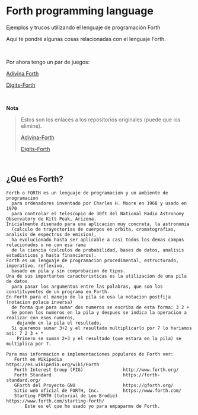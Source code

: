# Forth programming language
Ejemplos y trucos utilizando el lenguaje de programación Forth

Aquí te pondré algunas cosas relacionadas con el lenguaje Forth.

<br>

Por ahora tengo un par de juegos:

[Adivina Forth](https://github.com/elGuille-info/Forth-programming-language/tree/main/juegos/adivina-forth)

[Digits-Forth](https://github.com/elGuille-info/DIGITS-FORTH)

<br>

**Nota**
>
> Estos son los enlaces a los repositorios originales (puede que los elimine).
> 
> [Adivina-Forth](https://github.com/elGuille-info/Adivina-FORTH)
> 
> [Digits-Forth](https://github.com/elGuille-info/DIGITS-FORTH)


<br>

## ¿Qué es Forth?

```
Forth o FORTH es un lenguaje de programacion y un ambiente de programacion
  para ordenadores inventado por Charles H. Moore en 1968 y usado en 1970
  para controlar el telescopio de 30ft del National Radio Astronomy Observatory de Kitt Peak, Arizona.
Inicialmente disenado para una aplicacion muy concreta, la astronomia
  (calculo de trayectorias de cuerpos en orbita, cromatografias, analisis de espectros de emision),
  ha evolucionado hasta ser aplicable a casi todos los demas campos relacionados o no con esa rama
  de la ciencia (calculos de probabilidad, bases de datos, analisis estadisticos y hasta financieros).
Forth es un lenguaje de programacion procedimental, estructurado, imperativo, reflexivo,
  basado en pila y sin comprobacion de tipos.
Una de sus importantes caracteristicas es la utilizacion de una pila de datos
  para pasar los argumentos entre las palabras, que son los constituyentes de un programa en Forth.
En Forth para el manejo de la pila se usa la notacion postfija (notacion polaca inversa)
  de forma que para sumar dos numeros se escriba de esta forma: 3 2 +
  Se ponen los numeros en la pila y despues se indica la operacion a realizar con esos numeros,
    dejando en la pila el resultado.
  Si queremos sumar 3+2 y el resultado multiplicarlo por 7 lo hariamos asi: 7 2 3 + *
    Primero se suman 2+3 y el resultado (que estara en la pila) se multiplica por 7.

Para mas informacion e implementaciones populares de Forth ver:
   Forth en Wikipedia                       https://es.wikipedia.org/wiki/Forth
   Forth Interest Group (FIG)               http://www.forth.org/
   Forth Standard                           https://forth-standard.org/
   GForth del Proyecto GNU                  https://gforth.org/
   Sitio web oficial de FORTH, Inc.         https://www.forth.com/
   Starting FORTH (tutorial de Leo Brodie)  https://www.forth.com/starting-forth/
       Este es el que he usado yo para empaparme de Forth.
```
